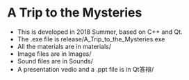 # A Trip to the Mysteries
- This is developed in 2018 Summer, based on C++ and Qt.
- The .exe file is release/A_Trip_to_the_Mysteries.exe
- All the materials are in materials/
- Image files are in Images/
- Sound files are in Sounds/
- A presentation vedio and a .ppt file is in Qt答辩/
